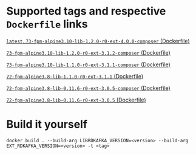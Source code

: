 # Supported tags and respective `Dockerfile` links
[`latest`, `73-fpm-alpine3.10-lib-1.2.0-r0-ext-4.0.0-composer` (Dockerfile)](https://github.com/nick-zh/php-rdkafka-docker/blob/73-fpm-alpine3.10-lib-1.2.0-r0-ext-4.0.0-composer/Dockerfile "Dockerfile")

[`73-fpm-alpine3.10-lib-1.2.0-r0-ext-3.1.2-composer` (Dockerfile)](https://github.com/nick-zh/php-rdkafka-docker/blob/73-fpm-alpine3.10-lib-1.2.0-r0-ext-3.1.2-composer/Dockerfile "Dockerfile")

[`73-fpm-alpine3.10-lib-1.1.0-r0-ext-3.1.1-composer` (Dockerfile)](https://github.com/nick-zh/php-rdkafka-docker/blob/73-fpm-alpine3.10-lib-1.1.0-r0-ext-3.1.1-composer/Dockerfile "Dockerfile")

[`72-fpm-alpine3.8-lib-1.1.0-r0-ext-3.1.1` (Dockerfile)](https://github.com/nick-zh/php-rdkafka-docker/blob/73-fpm-alpine3.10-lib-1.1.0-r0-ext-3.1.1/Dockerfile "Dockerfile")

[`72-fpm-alpine3.8-lib-0.11.6-r0-ext-3.0.5-composer` (Dockerfile)](https://github.com/nick-zh/php-rdkafka-docker/blob/72-fpm-alpine3.8-lib-0.11.6-r0-ext-3.0.5-composer/Dockerfile "Dockerfile")

[`72-fpm-alpine3.8-lib-0.11.6-r0-ext-3.0.5` (Dockerfile)](https://github.com/nick-zh/php-rdkafka-docker/blob/72-fpm-alpine3.8-lib-0.11.6-r0-ext-3.0.5/Dockerfile "Dockerfile")


# Build it yourself
```
docker build . --build-arg LIBRDKAFKA_VERSION=<version> --build-arg EXT_RDKAFKA_VERSION=<version> -t <tag>
```
